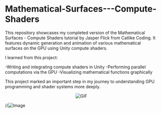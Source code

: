 # Mathematical-Surfaces---Compute-Shaders
This repository showcases my completed version of the Mathematical Surfaces - Compute Shaders tutorial by Jasper Flick from Catlike Coding. It features dynamic generation and animation of various mathematical surfaces on the GPU using Unity compute shaders.

I learned from this project:

-Writing and integrating compute shaders in Unity
-Performing parallel computations via the GPU
-Visualizing mathematical functions graphically

This project marked an important step in my journey to understanding GPU programming and shader systems more deeply.

<p align="center">
  <img src="https://github.com/user-attachments/assets/29c3f472-bf15-4969-868c-3e0108c2b612" alt="GIF" />
</p>

//![Image](https://github.com/user-attachments/assets/29c3f472-bf15-4969-868c-3e0108c2b612)
